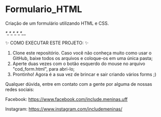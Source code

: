 # Formulario_HTML
Criação de um formulário utilizando HTML e CSS.

_*_*_*_*_*_*_*_*_*_*_*_*_*_*_*_

✨ COMO EXECUTAR ESTE PROJETO: ✨

1. Clone este repositório. Caso você não conheça muito como usar o GitHub, baixe todos os arquivos e coloque-os em uma única pasta;
2. Aperte duas vezes com o botão esquerdo do mouse no arquivo "cod_form.html", para abri-lo;
3. Prontinho! Agora é a sua vez de brincar e sair criando vários forms ;)

Qualquer dúvida, entre em contato com a gente por alguma de nossas redes sociais:

Facebook: https://www.facebook.com/include.meninas.uff

Instagram: https://www.instagram.com/includemeninas/
